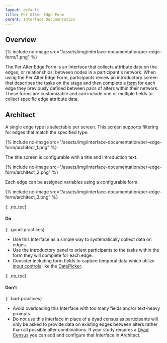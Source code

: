 ```yaml
---
layout: default
title: Per Alter Edge Form
parent: Interface Documentation
---
```

## Overview

{% include nc-image src="/assets/img/interface-documentation/per-edge-form/1.png" %}

The Per Alter Edge Form is an Interface that collects attribute data on the edges, or relationships, between nodes in a participant's network. When using the Per Alter Edge Form, participants review an introductory screen that describes the tasks on the stage and then complete a [form](../key-concepts/forms.md) for each edge they previously defined between pairs of alters within their network. These forms are customizable and can include one or multiple fields to collect specific edge attribute data.

## Architect

A single edge type is selectable per screen. This screen supports filtering for edges that match the
specified type.

{% include nc-image src="/assets/img/interface-documentation/per-edge-form/architect_1.png" %}

The title screen is configurable with a title and introduction text.

{% include nc-image src="/assets/img/interface-documentation/per-edge-form/architect_2.png" %}

Each edge can be assigned variables using a configurable form.

{% include nc-image src="/assets/img/interface-documentation/per-edge-form/architect_3.png" %}

{: .no_toc}
#### Do

{: .good-practices}
- Use this Interface as a simple way to systematically collect data on edges. 
- Use the introductory panel to orient participants to the tasks within the form they will complete for each edge.
- Consider including form fields to capture temporal data which utilize [input controls](../key-concepts/input-controls.md) like the [DatePicker](/docs/key-concepts/input-controls/#date-picker).

{: .no_toc}
#### Don't

{: .bad-practices}
- Avoid overloading this Interface with too many fields and/or text-heavy prompts. 
- Do not use this Interface in place of a dyad census as participants will only be asked to provide data on existing edges between alters rather than all possible alter combinations. If your study requires a [Dyad Census](./dyad-census.md) you can add and configure that Interface in Architect. 
